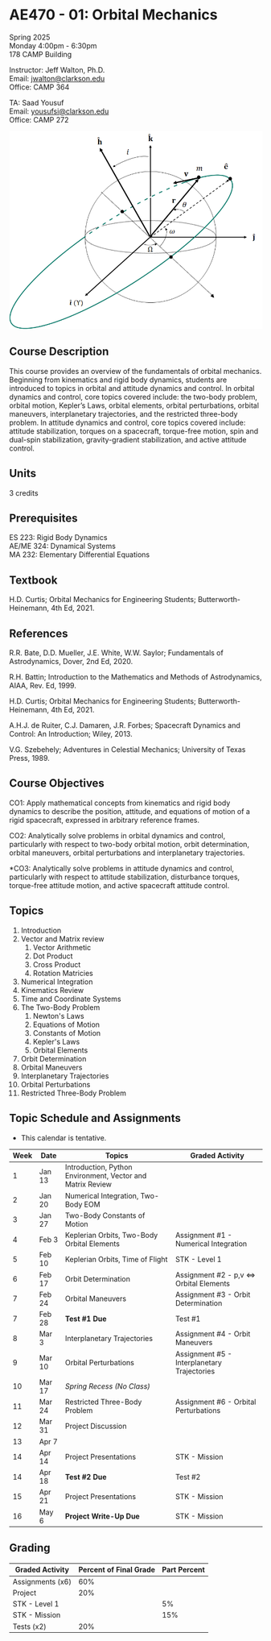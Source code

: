 
# AE470 - 01: Orbital Mechanics

Spring 2025  
Monday 4:00pm - 6:30pm  
178 CAMP Building  

Instructor: Jeff Walton, Ph.D.  
Email: <jwalton@clarkson.edu>  
Office: CAMP 364  

TA: Saad Yousuf  
Email: <yousufsi@clarkson.edu>  
Office: CAMP 272  


![AE470](images/COE.png)

## Course Description

This course provides an overview of the fundamentals of orbital mechanics. Beginning from kinematics and rigid body dynamics, students are introduced to topics in orbital and attitude dynamics and control. In orbital dynamics and control, core topics covered include: the two-body problem, orbital motion, Kepler’s Laws, orbital elements, orbital perturbations, orbital maneuvers, interplanetary trajectories, and the restricted three-body problem. In attitude dynamics and control, core topics covered include: attitude stabilization, torques on a spacecraft, torque-free motion, spin and dual-spin stabilization, gravity-gradient stabilization, and active attitude control.

## Units

3 credits

## Prerequisites

ES 223: Rigid Body Dynamics  
AE/ME 324: Dynamical Systems  
MA 232: Elementary Differential Equations  

## Textbook

H.D. Curtis; Orbital Mechanics for Engineering Students; Butterworth-Heinemann, 4th Ed, 2021.

## References

   R.R. Bate, D.D. Mueller, J.E. White, W.W. Saylor; Fundamentals of Astrodynamics, Dover, 2nd Ed, 2020.  

   R.H. Battin; Introduction to the Mathematics and Methods of Astrodynamics, AIAA, Rev. Ed, 1999.  

   H.D. Curtis; Orbital Mechanics for Engineering Students; Butterworth-Heinemann, 4th Ed, 2021.

   A.H.J. de Ruiter, C.J. Damaren, J.R. Forbes; Spacecraft Dynamics and Control: An Introduction; Wiley, 2013.

   V.G. Szebehely; Adventures in Celestial Mechanics; University of Texas Press, 1989.  

## Course Objectives

   CO1: Apply mathematical concepts from kinematics and rigid body dynamics to describe the position, attitude, and equations of motion of a rigid spacecraft, expressed in arbitrary reference frames.  

   CO2: Analytically solve problems in orbital dynamics and control, particularly with respect to two-body orbital motion, orbit determination, orbital maneuvers, orbital perturbations and interplanetary trajectories.  

   *CO3: Analytically solve problems in attitude dynamics and control, particularly with respect to attitude stabilization, disturbance torques, torque-free attitude motion, and active spacecraft attitude control.  

## Topics

1. Introduction
2. Vector and Matrix review
   1. Vector Arithmetic
   2. Dot Product
   3. Cross Product
   4. Rotation Matricies
3. Numerical Integration
4. Kinematics Review
5. Time and Coordinate Systems
6. The Two-Body Problem
   1. Newton's Laws
   2. Equations of Motion
   3. Constants of Motion
   4. Kepler's Laws
   5. Orbital Elements
7. Orbit Determination
8. Orbital Maneuvers
9. Interplanetary Trajectories
10. Orbital Perturbations
11. Restricted Three-Body Problem

## Topic Schedule and Assignments

* This calendar is tentative.

| Week  | Date | Topics | Graded Activity |
| ----- | ---- | ------ | ----------- |
| 1  | Jan 13 | Introduction, Python Environment, Vector and Matrix Review |  |
| 2  | Jan 20 | Numerical Integration, Two-Body EOM |  |
| 3  | Jan 27 | Two-Body Constants of Motion |  |
| 4  | Feb 3 | Keplerian Orbits, Two-Body Orbital Elements | Assignment #1 - Numerical Integration |
| 5  | Feb 10 | Keplerian Orbits, Time of Flight | STK - Level 1 |
| 6  | Feb 17 | Orbit Determination | Assignment #2 - p,v <=> Orbital Elements |
| 7  | Feb 24 | Orbital Maneuvers | Assignment #3 - Orbit Determination |
| 7  | Feb 28 | **Test #1 Due** | Test #1 |
| 8  | Mar 3 | Interplanetary Trajectories | Assignment #4 - Orbit Maneuvers |
| 9  | Mar 10 | Orbital Perturbations | Assignment #5 - Interplanetary Trajectories |
| 10  | Mar 17 | *Spring Recess (No Class)* |  |
| 11  | Mar 24 | Restricted Three-Body Problem | Assignment #6 - Orbital Perturbations |
| 12  | Mar 31 | Project Discussion  |  |
| 13  | Apr 7 |  |  |
| 14  | Apr 14 | Project Presentations | STK - Mission |
| 14  | Apr 18 | **Test #2 Due** | Test #2 |
| 15  | Apr 21 | Project Presentations | STK - Mission |
| 16  | May 6 | **Project Write-Up Due** | STK - Mission |


## Grading

| Graded Activity | Percent of Final Grade | Part Percent |
| --------------- | ---------------------- | ------------ |
| Assignments (x6) | 60% |  |
| Project | 20% |  |
| STK - Level 1 |  | 5% |
| STK - Mission |  | 15% |
| Tests (x2) | 20% |  |
